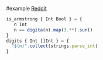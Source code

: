 #example
[Reddit](https://www.reddit.com/r/ProgrammingLanguages/comments/176it3o/showcase_your_lang_by_sharing_an_armstrong_number)

```js
is_armstrong { Int Bool } = {
   n Int
   n == digita(n).map(3.**).sun()
}
digits { Int []Int } = {
  "$(n)".collect(strings.parse_int)
}
```



